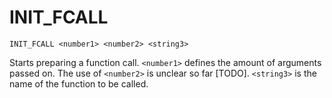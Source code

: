 # INIT_FCALL

```
INIT_FCALL <number1> <number2> <string3>
```

Starts preparing a function call. `<number1>` defines the amount of arguments passed on. The use of `<number2>` is
unclear so far [TODO]. `<string3>` is the name of the function to be called.